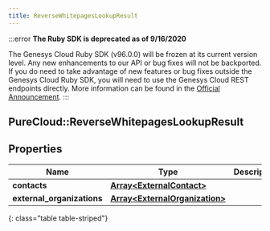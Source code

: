 ```yaml
---
title: ReverseWhitepagesLookupResult
---
```


:::error
**The Ruby SDK is deprecated as of 9/16/2020**

The Genesys Cloud Ruby SDK (v96.0.0) will be frozen at its current version level. Any new enhancements to our API or bug fixes will not be backported. If you do need to take advantage of new features or bug fixes outside the Genesys Cloud Ruby SDK, you will need to use the Genesys Cloud REST endpoints directly. More information can be found in the [Official Announcement](https://developer.mypurecloud.com/forum/t/announcement-genesys-cloud-ruby-sdk-end-of-life/8850).
:::


## PureCloud::ReverseWhitepagesLookupResult

## Properties

|Name | Type | Description | Notes|
|------------ | ------------- | ------------- | -------------|
| **contacts** | [**Array&lt;ExternalContact&gt;**](ExternalContact.html) |  | [optional] |
| **external_organizations** | [**Array&lt;ExternalOrganization&gt;**](ExternalOrganization.html) |  | [optional] |
{: class="table table-striped"}


